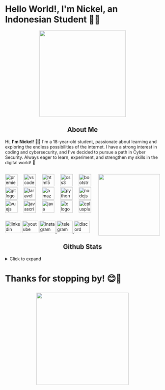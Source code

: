 # Hello World!, I'm Nickel, an Indonesian Student 👋🏼

<div align="center">
  <img height="281" src="https://media0.giphy.com/media/v1.Y2lkPTc5MGI3NjExd24yeXJ3cnZhaWl2NGh5eTJkbnpjbGlxano4OWloOW8xczA4YzcwNyZlcD12MV9pbnRlcm5hbF9naWZfYnlfaWQmY3Q9Zw/tQelarPg5cyRtXtu3K/giphy.gif"  />
</div>

## <div align=center>About Me</div>

Hi, **I'm Nickel!** 👋🏼
I'm a 18-year-old student, passionate about learning and exploring the endless possibilities of the internet.
I have a strong interest in coding and cybersecurity, and I've decided to pursue a path in Cyber Security. Always eager to learn, experiment, and strengthen my skills in the digital world!  🚀

##

<img align="right" height="200" src="https://media4.giphy.com/media/v1.Y2lkPTc5MGI3NjExZGtrang0cjV1bGtyZWViNDI0dmIza3dham5pZ21memFkbDhmeXBzdSZlcD12MV9pbnRlcm5hbF9naWZfYnlfaWQmY3Q9Zw/MnIO9NK5QwKRvVvfE7/giphy.gif"  />

###

<div align="left">
  <img src="https://cdn.jsdelivr.net/gh/devicons/devicon/icons/premierepro/premierepro-original.svg" height="40" alt="premierepro logo"  />
  <img width="12" />
  <img src="https://cdn.jsdelivr.net/gh/devicons/devicon/icons/vscode/vscode-original.svg" height="40" alt="vscode logo"  />
  <img width="12" />
  <img src="https://cdn.jsdelivr.net/gh/devicons/devicon/icons/html5/html5-original.svg" height="40" alt="html5 logo"  />
  <img width="12" />
  <img src="https://cdn.jsdelivr.net/gh/devicons/devicon/icons/css3/css3-original.svg" height="40" alt="css3 logo"  />
  <img width="12" />
  <img src="https://cdn.jsdelivr.net/gh/devicons/devicon/icons/bootstrap/bootstrap-original.svg" height="40" alt="bootstrap logo"  />
  <img width="12" />
  <img src="https://cdn.jsdelivr.net/gh/devicons/devicon/icons/git/git-plain.svg" height="40" alt="git logo"  />
  <img width="12" />
  <img src="https://cdn.jsdelivr.net/gh/devicons/devicon/icons/laravel/laravel-original.svg" height="40" alt="laravel logo"  />
  <img width="12" />
  <img src="https://cdn.jsdelivr.net/gh/devicons/devicon/icons/amazonwebservices/amazonwebservices-plain-wordmark.svg" height="40" alt="amazonwebservices logo"  />
  <img width="12" />
  <img src="https://cdn.jsdelivr.net/gh/devicons/devicon/icons/python/python-original.svg" height="40" alt="python logo"  />
  <img width="12" />
  <img src="https://cdn.jsdelivr.net/gh/devicons/devicon/icons/nodejs/nodejs-original.svg" height="40" alt="nodejs logo"  />
  <img width="12" />
  <img src="https://cdn.jsdelivr.net/gh/devicons/devicon/icons/vuejs/vuejs-original.svg" height="40" alt="vuejs logo"  />
  <img width="12" />
  <img src="https://cdn.jsdelivr.net/gh/devicons/devicon/icons/javascript/javascript-plain.svg" height="40" alt="javascript logo"  />
  <img width="12" />
  <img src="https://cdn.jsdelivr.net/gh/devicons/devicon/icons/java/java-original.svg" height="40" alt="java logo"  />
  <img width="12" />
  <img src="https://cdn.jsdelivr.net/gh/devicons/devicon/icons/c/c-original.svg" height="40" alt="c logo"  />
  <img width="12" />
  <img src="https://cdn.jsdelivr.net/gh/devicons/devicon/icons/cplusplus/cplusplus-original.svg" height="40" alt="cplusplus logo"  />
</div>

###

<div align="left">
  <img src="https://raw.githubusercontent.com/maurodesouza/profile-readme-generator/master/src/assets/icons/social/linkedin/default.svg" width="52" height="40" alt="linkedin logo"  />
  <img src="https://raw.githubusercontent.com/maurodesouza/profile-readme-generator/master/src/assets/icons/social/youtube/default.svg" width="52" height="40" alt="youtube logo"  />
  <a href="https://www.instagram.com/nickellodeeoon?igsh=MXBwZ3BxY2o2OTgwZA==" target="_blank">
    <img src="https://raw.githubusercontent.com/maurodesouza/profile-readme-generator/master/src/assets/icons/social/instagram/default.svg" width="52" height="40" alt="instagram logo"  />
  </a>
  <a href="https://t.me/athahytam" target="_blank">
    <img src="https://raw.githubusercontent.com/maurodesouza/profile-readme-generator/master/src/assets/icons/social/telegram/default.svg" width="52" height="40" alt="telegram logo"  />
  </a>
  <img src="https://raw.githubusercontent.com/maurodesouza/profile-readme-generator/master/src/assets/icons/social/discord/default.svg" width="52" height="40" alt="discord logo"  />
</div>

## <div align=center>Github Stats</div>

<details>
<summary>Click to expand</summary>

[![nickelsync's GitHub stats](https://github-readme-stats.vercel.app/api?username=nickelsync&show_icons=true&theme=radical)](https://github.com/anuraghazra/github-readme-stats)
[![nickelsync's Top Langs](https://github-readme-stats.vercel.app/api/top-langs/?username=nickelsync&layout=donut&theme=radical)](https://github.com/anuraghazra/github-readme-stats)
[![ygy](https://github-profile-trophy.vercel.app/?username=nickelsync&title=MultipleLang,Stars,Followers,Issues,Commits,Puller&layout=compact&theme=radical&no-frame=true")](https://github.com/ryo-ma/github-profile-trophy)

</details>

##

# Thanks for stopping by! 😊🚀

##

<div align="center">
  <img height="300" src="https://media1.giphy.com/media/v1.Y2lkPTc5MGI3NjExZ3ZncDk5NTZyeThmNTFhcDRkcXlmcW5kM3Y2dDY0ZnhoYTh2YnJyciZlcD12MV9pbnRlcm5hbF9naWZfYnlfaWQmY3Q9Zw/l9RMjN3IXC0MpwtVvq/giphy.gif"  />
</div>

###